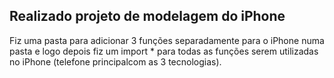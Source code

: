 ## Realizado projeto de modelagem do iPhone

Fiz uma pasta para adicionar 3 funções separadamente para o iPhone numa pasta e logo depois fiz um import * para todas as funções serem utilizadas no iPhone (telefone principalcom as 3 tecnologias).
